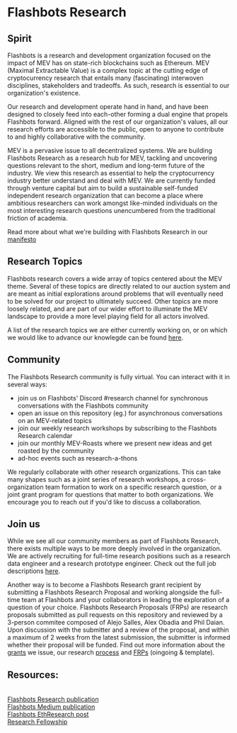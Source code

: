 # Flashbots Research

## Spirit

Flashbots is a research and development organization focused on the impact of MEV has on state-rich blockchains such as Ethereum. MEV (Maximal Extractable Value) is a complex topic at the cutting edge of cryptocurrency research that entails many (fascinating) interwoven disciplines, stakeholders and tradeoffs. As such, research is essential to our organization's existence.

Our research and development operate hand in hand, and have been designed to closely feed into each-other forming a dual engine that propels Flashbots forward. Aligned with the rest of our organization's values, all our research efforts are accessible to the public, open to anyone to contribute to and highly collaborative with the community.

MEV is a pervasive issue to all decentralized systems. We are building Flashbots Research as a research hub for MEV, tackling and uncovering questions relevant to the short, medium and long-term future of the industry. We view this research as essential to help the cryptocurrency industry better understand and deal with MEV. We are currently funded through venture capital but aim to build a sustainable self-funded independent research organization that can become a place where ambitious researchers can work amongst like-minded individuals on the most interesting research questions unencumbered from the traditional friction of academia.

Read more about what we're building with Flashbots Research in our [manifesto](manifesto.md)

## Research Topics
Flashbots research covers a wide array of topics centered about the MEV theme. Several of these topics are directly related to our auction system and are meant as initial explorations around problems that will eventually need to be solved for our project to ultimately succeed. Other topics are more loosely related, and are part of our wider effort to illuminate the MEV landscape to provide a more level playing field for all actors involved.

A list of the research topics we are either currently working on, or on which we would like to advance our knowlegde can be found [here](topics.md).

## Community
The Flashbots Research community is fully virtual. You can interact with it in several ways:
* join us on Flashbots' Discord #research channel for synchronous conversations with the Flashbots community
* open an issue on this repository (eg.) for asynchronous conversations on an MEV-related topics
* join our weekly research workshops by subscribing to the Flashbots Research calendar
* join our monthly MEV-Roasts where we present new ideas and get roasted by the community
* ad-hoc events such as research-a-thons

We regularly collaborate with other research organizations. This can take many shapes such as a joint series of research workshops, a cross-organization team formation to work on a specific research question, or a joint grant program for questions that matter to both organizations. We encourage you to reach out if you'd like to discuss a collaboration.

## Join us
While we see all our community members as part of Flashbots Research, there exists multiple ways to be more deeply involved in the organization. We are actively recruiting for full-time research positions such as a research data engineer and a research prototype engineer. Check out the full job descriptions [here]().

Another way is to become a Flashbots Research grant recipient by submitting a Flashbots Research Proposal and working alongside the full-time team at Flashbots and your collaborators in leading the exploration of a question of your choice. Flashbots Research Proposals (FRPs) are research proposals submitted as pull requests on this repository and reviewed by a 3-person commitee composed of Alejo Salles, Alex Obadia and Phil Daian. Upon discussion with the submitter and a review of the proposal, and within a maximum of 2 weeks from the latest submission, the submitter is informed whether their proposal will be funded.
Find out more information about the [grants](grants.md) we issue, our research [process](process.md) and [FRPs](frps) (oingoing & template).


## Resources:
</br> [Flashbots Research publication](https://hackmd.io/@flashbots?tags=%5B%22research%22%5D)
</br> [Flashbots Medium publication](https://medium.com/flashbots)
</br> [Flashbots EthResearch post](https://ethresear.ch/t/flashbots-frontrunning-the-mev-crisis/8251)
</br> [Research Fellowship](https://github.com/flashbots/mev-research/grants.md)
